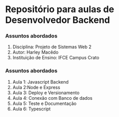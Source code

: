 <h1>Repositório para aulas de Desenvolvedor Backend</h1>

<h3>Assuntos abordados</h3>
<ol>
    <li>Disciplina: Projeto de Sistemas Web 2</li>
    <li>Autor: Harley Macêdo</li>
    <li>Instituição de Ensino: IFCE Campus Crato</li>
</ol>

<h3>Assuntos abordados</h3>
<ol>
    <li>Aula 1: Javascript Backend</li>
    <li>Aula 2:Node e Express</li>
    <li>Aula 3: Deploy e Versionamento</li>
    <li>Aula 4: Conexão com Banco de dados</li>
    <li>Aula 5: Teste e Documentação</li>
    <li>Aula 6: Typescript</li>
</ol>